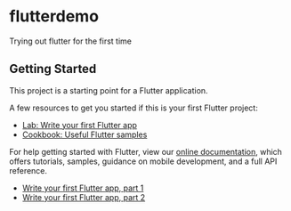 # flutterdemo

Trying out flutter for the first time

## Getting Started

This project is a starting point for a Flutter application.

A few resources to get you started if this is your first Flutter project:

- [Lab: Write your first Flutter app](https://flutter.dev/docs/get-started/codelab)
- [Cookbook: Useful Flutter samples](https://flutter.dev/docs/cookbook)

For help getting started with Flutter, view our
[online documentation](https://flutter.dev/docs), which offers tutorials,
samples, guidance on mobile development, and a full API reference.


- [Write your first Flutter app, part 1](https://codelabs.developers.google.com/codelabs/first-flutter-app-pt1)
- [Write your first Flutter app, part 2](https://codelabs.developers.google.com/codelabs/first-flutter-app-pt2)
